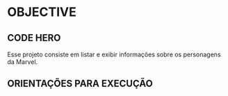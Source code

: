 # OBJECTIVE

## CODE HERO 

Esse projeto consiste em listar e exibir informações sobre os personagens da Marvel.

## ORIENTAÇÕES PARA EXECUÇÃO
